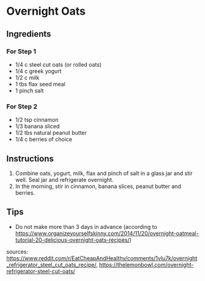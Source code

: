 # Overnight Oats

## Ingredients
### For Step 1
- 1/4 c steel cut oats (or rolled oats)
- 1/4 c greek yogurt
- 1/2 c milk
- 1 tbs flax seed meal
- 1 pinch salt

### For Step 2
- 1/2 tsp cinnamon
- 1/3 banana sliced
- 1/2 tbs natural peanut butter
- 1/4 c berries of choice

## Instructions
1. Combine oats, yogurt, milk, flax and pinch of salt in a glass jar and stir well.
Seal jar and refrigerate overnight.
1. In the morning, stir in cinnamon, banana slices, peanut butter and berries.

## Tips
- Do not make more than 3 days in advance (according to https://www.organizeyourselfskinny.com/2014/11/20/overnight-oatmeal-tutorial-20-delicious-overnight-oats-recipes/)


sources: https://www.reddit.com/r/EatCheapAndHealthy/comments/1vlu7k/overnight_refrigerator_steel_cut_oats_recipe/, https://thelemonbowl.com/overnight-refrigerator-steel-cut-oats/
